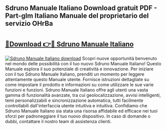 ## Sdruno Manuale Italiano Download gratuit PDF - Part-gIm Italiano Manuale del proprietario del servizio OHrBa

# <h2><a href="http://df9rax.blite.top/?on=Sdruno+Manuale+Italiano">🔗Download 👉🔴 Sdruno Manuale Italiano</a></h2>

[![Sdruno Manuale Italiano download](https://i.imgur.com/lujVjoI.png)](http://df9rax.blite.top/?on=Sdruno+Manuale+Italiano)
Scopri nuove opportunità benvenuto nel mondo delle possibilità con il tuo nuovo Sdruno Manuale Italiano! Questo Manuale esplora il suo potenziale di creatività e innovazione. Per iniziare con il tuo Sdruno Manuale Italiano, prenditi un momento per leggere attentamente questo Manuale utente. Fornisce istruzioni dettagliate su come impostare il prodotto e informazioni su come utilizzare le sue varie funzioni e funzioni. Sdruno Manuale Italiano offre agli utenti una vasta gamma di funzionalità avanzate, tra cui geolocalizzazione, avvisi intelligenti, temi personalizzabili e sincronizzazione automatica, tutti facilmente controllabili dall'interfaccia utente intuitiva e intuitiva. Confidiamo che Sdruno Manuale Italiano sia stata una risorsa affidabile ed efficace nei tuoi sforzi per padroneggiare il tuo nuovo dispositivo. In caso di domande o dubbi, contattare il nostro team di assistenza clienti.
